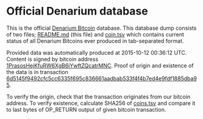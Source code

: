 <!-- -*- mode: markdown; coding: utf-8 -*- -->
# Official Denarium database

This is the official [Denarium Bitcoin](https://denarium.com)
database. This database dump consists of two files; [README.md](README.md)
(this file) and [coin.tsv](coin.tsv) which contains current status of all
Denarium Bitcoins ever produced in tab-separated format.

Provided data was automatically produced at 2015-10-12 00:36:12 UTC.
Content is signed by bitcoin address
[1PrasosHejKfuRW6XgB6iYwftZQcatrMNC](https://www.blocktrail.com/BTC/address/1PrasosHejKfuRW6XgB6iYwftZQcatrMNC).
Proof of origin and existence of the data is in transaction
[6d5145f9492cfc5cc6335f695c836661aadbab533f4f4b7ed4e9fdf1885dba95](https://www.blocktrail.com/BTC/tx/6d5145f9492cfc5cc6335f695c836661aadbab533f4f4b7ed4e9fdf1885dba95).

To verify the origin, check that the transaction originates from our bitcoin
address. To verify existence, calculate SHA256 of [coins.tsv](coin.tsv) and
compare it to last bytes of OP_RETURN output of given bitcoin transaction.
